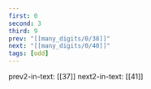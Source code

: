 ```yaml
---
first: 0
second: 3
third: 9
prev: "[[many_digits/0/38]]"
next: "[[many_digits/0/40]]"
tags: [odd]
---
```

prev2-in-text: [[37]]
next2-in-text: [[41]]
